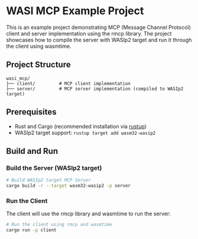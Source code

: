 # WASI MCP Example Project

This is an example project demonstrating MCP (Message Channel Protocol) client and server implementation using the rmcp library. The project showcases how to compile the server with WASIp2 target and run it through the client using wasmtime.

## Project Structure

```
wasi_mcp/
├── client/         # MCP client implementation
├── server/         # MCP server implementation (compiled to WASIp2 target)
```

## Prerequisites

- Rust and Cargo (recommended installation via [rustup](https://rustup.rs/))
- WASIp2 target support: `rustup target add wasm32-wasip2`

## Build and Run

### Build the Server (WASIp2 target)

```bash
# Build WASIp2 target MCP Server
cargo build -r --target wasm32-wasip2 -p server
```

### Run the Client

The client will use the rmcp library and wasmtime to run the server:

```bash
# Run the client using rmcp and wasmtime
cargo run -p client
```
